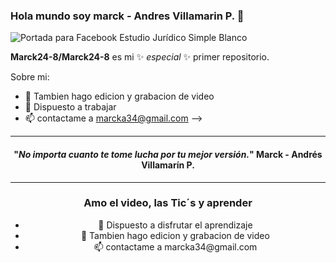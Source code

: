 ### Hola mundo soy marck - Andres Villamarin P. 👋
![Portada para Facebook Estudio Jurídico Simple Blanco](https://github.com/Marck24-8/Marck24-8/assets/144976504/4e3c16f7-6a8c-47b9-b85b-c13b2d0a8bbd)


**Marck24-8/Marck24-8** es mi ✨ _especial_ ✨ primer repositorio.

Sobre mi:

- 🌱 Tambien hago edicion y grabacion de video 
- 💬 Dispuesto a trabajar
- 📫 contactame a marcka34@gmail.com
-->
<hr>
<!-- MAIN PHRASE SECTION -->
<span align="center">
  <span>
    <h4 align="center">"<em>No importa cuanto te tome lucha por tu mejor versión.</em>"
      <span align="center">Marck - Andrés Villamarín P.</span>
    </h4>

<!-- ABOUT YOU -->
<hr>
<h3 align="center"> Amo el video, las Tic´s y aprender </h3>
  <ul>
    <li>🔭 Dispuesto a disfrutar el aprendizaje </strong></li>
    <li>🌱 Tambien hago edicion y grabacion de video </strong></li>
    <li>📫 contactame a marcka34@gmail.com</strong></li>
  </ul>

